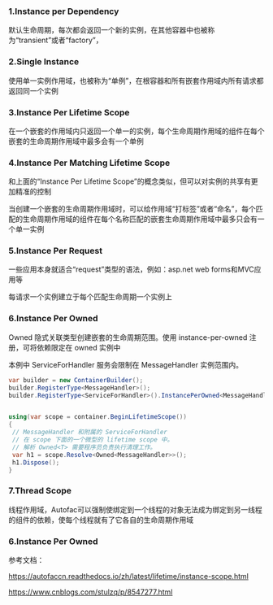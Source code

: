 ###		1.Instance per Dependency

默认生命周期，每次都会返回一个新的实例，在其他容器中也被称为“transient”或者“factory”，





###		2.Single Instance

使用单一实例作用域，也被称为“单例”，在根容器和所有嵌套作用域内所有请求都返回同一个实例





###		3.Instance Per Lifetime Scope

在一个嵌套的作用域内只返回一个单一的实例，每个生命周期作用域的组件在每个嵌套的生命周期作用域中最多会有一个单例



###	4.Instance Per Matching Lifetime Scope

和上面的“Instance Per Lifetime Scope”的概念类似，但可以对实例的共享有更加精准的控制

当创建一个嵌套的生命周期作用域时，可以给作用域“打标签”或者“命名”，每个匹配的生命周期作用域的组件在每个名称匹配的嵌套生命周期作用域中最多只会有一个单一实例







###	5.Instance Per Request

一些应用本身就适合“request”类型的语法，例如：asp.net web forms和MVC应用等

每请求一个实例建立于每个匹配生命周期一个实例上





###		6.Instance Per Owned

Owned<T> 隐式关联类型创建嵌套的生命周期范围。使用 instance-per-owned 注册，可将依赖限定在 owned 实例中

本例中 ServiceForHandler 服务会限制在 MessageHandler 实例范围内。

```c#
var builder = new ContainerBuilder();
builder.RegisterType<MessageHandler>();
builder.RegisterType<ServiceForHandler>().InstancePerOwned<MessageHandler>();


using(var scope = container.BeginLifetimeScope())
{
 // MessageHandler 和附属的 ServiceForHandler 
 // 在 scope 下面的一个微型的 lifetime scope 中。
 // 解析 Owned<T> 需要程序员负责执行清理工作。
 var h1 = scope.Resolve<Owned<MessageHandler>>();
 h1.Dispose();
}
```



###		7.Thread Scope

线程作用域，Autofac可以强制使绑定到一个线程的对象无法成为绑定到另一线程的组件的依赖，使每个线程就有了它各自的生命周期作用域

###		6.Instance Per Owned











参考文档：

<https://autofaccn.readthedocs.io/zh/latest/lifetime/instance-scope.html>

<https://www.cnblogs.com/stulzq/p/8547277.html>